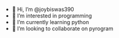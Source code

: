 - 👋 Hi, I’m @joybiswas390
- 👀 I’m interested in programming
- 🌱 I’m currently learning python
- 💞️ I’m looking to collaborate on pyrogram

<!---
joybiswas390/joybiswas390 is a ✨ special ✨ repository because its `README.md` (this file) appears on your GitHub profile.
You can click the Preview link to take a look at your changes.
--->
